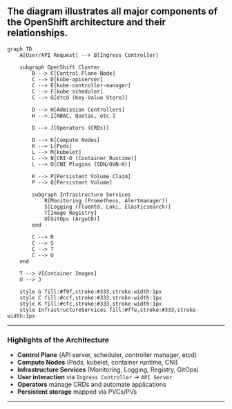 The diagram illustrates all major components of the **OpenShift architecture** and their relationships.
---



```mermaid
graph TD
    A[User/API Request] --> B[Ingress Controller]

    subgraph OpenShift Cluster
        B --> C[Control Plane Node]
        C --> D[kube-apiserver]
        C --> E[kube-controller-manager]
        C --> F[kube-scheduler]
        C --> G[etcd (Key-Value Store)]

        D --> H[Admission Controllers]
        H --> I[RBAC, Quotas, etc.]

        D --> J[Operators (CRDs)]

        D --> K[Compute Nodes]
        K --> L[Pods]
        L --> M[kubelet]
        L --> N[CRI-O (Container Runtime)]
        L --> O[CNI Plugins (SDN/OVN-K)]

        K --> P[Persistent Volume Claim]
        P --> Q[Persistent Volume]

        subgraph Infrastructure Services
            R[Monitoring (Prometheus, Alertmanager)]
            S[Logging (Fluentd, Loki, Elasticsearch)]
            T[Image Registry]
            U[GitOps (ArgoCD)]
        end

        C --> R
        C --> S
        C --> T
        C --> U
    end

    T --> V[Container Images]
    U --> J

    style G fill:#f9f,stroke:#333,stroke-width:1px
    style C fill:#ccf,stroke:#333,stroke-width:1px
    style K fill:#cfc,stroke:#333,stroke-width:1px
    style InfrastructureServices fill:#ffe,stroke:#333,stroke-width:1px
```

---

###  Highlights of the Architecture

* **Control Plane** (API server, scheduler, controller manager, etcd)
* **Compute Nodes** (Pods, kubelet, container runtime, CNI)
* **Infrastructure Services** (Monitoring, Logging, Registry, GitOps)
* **User interaction** via `Ingress Controller` → `API Server`
* **Operators** manage CRDs and automate applications
* **Persistent storage** mapped via PVCs/PVs

---


